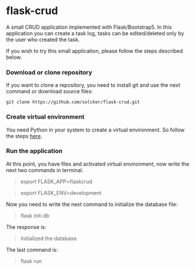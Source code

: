 # flask-crud

A small CRUD application implemented with Flask/Bootstrap5. In this application you can create a task log, tasks can be edited/deleted only by the user who created the task.

If you wish to try this small application, please follow the steps described below.

### Download or clone repository

If you want to clone a repository, you need to install git and use the next command or download source files:

`git clone https://github.com/solcker/flask-crud.git`

### Create virtual environment

You need Python in your system to create a virtual environment. So follow the steps [here](https://flask.palletsprojects.com/en/2.1.x/installation/#virtual-environments).

### Run the application

At this point, you have files and activated virtual environment, now write the next two commands in terminal.

> export FLASK_APP=flaskcrud

> export FLASK_ENV=development

Now you need to write the next command to initialize the database file:

> flask init-db

The response is:

> Initialized the database.

The last command is:

> flask run